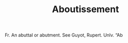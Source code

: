 ---
title: Aboutissement
letter: A
permalink: "/definitions/aboutissement.html"
body: Fr. An abuttal or abutment. See Guyot, Rupert. Unlv. “Ab
published_at: '2018-07-07'
layout: post
---
